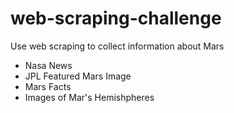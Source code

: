 # web-scraping-challenge

Use web scraping to collect information about Mars
  - Nasa News
  - JPL Featured Mars Image
  - Mars Facts
  - Images of Mar's Hemishpheres 
  
  
  
  
  
